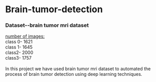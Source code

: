 # Brain-tumor-detection
<h3>Dataset--brain tumor mri dataset</h3>
<u> number of images:</u><br>
class 0- 1621 <br>
class 1- 1645 <br>
class2- 2000<br>
class3- 1757<br>
<br>
In this project we have used brain tumor mri dataset to automated the process of brain tumor detection using deep learning techniques.<br>

